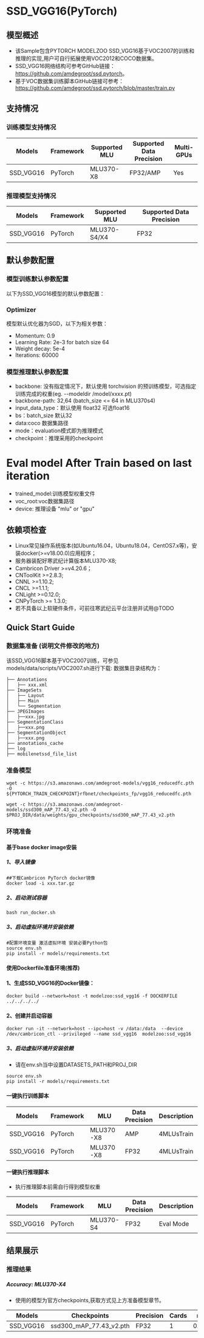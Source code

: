 # SSD_VGG16(PyTorch)
## **模型概述**
- 该Sample包含PYTORCH MODELZOO SSD_VGG16基于VOC2007的训练和推理的实现,用户可自行拓展使用VOC2012和COCO数据集。
- SSD_VGG16网络结构可参考GitHub链接：<https://github.com/amdegroot/ssd.pytorch>。
- 基于VOC数据集训练脚本GitHub链接可参考：<https://github.com/amdegroot/ssd.pytorch/blob/master/train.py>
## **支持情况**
### **训练模型支持情况**
Models  | Framework  | Supported MLU   | Supported Data Precision  | Multi-GPUs  |
----- | ----- | ----- | ----- | ----- | 
SSD_VGG16  | PyTorch  | MLU370-X8  | FP32/AMP  | Yes  
### **推理模型支持情况**
Models  | Framework  | Supported MLU   | Supported Data Precision  
----- | ----- | ----- | ----- | 
SSD_VGG16  | PyTorch  | MLU370-S4/X4  | FP32  |

## 默认参数配置
### **模型训练默认参数配置**
以下为SSD_VGG16模型的默认参数配置：
### Optimizer
模型默认优化器为SGD，以下为相关参数：
* Momentum: 0.9
* Learning Rate: 2e-3 for batch size 64
* Weight decay: 5e-4
* Iterations: 60000

### **模型推理默认参数配置**
* backbone: 没有指定情况下，默认使用 torchvision 的预训练模型，可选指定训练完成的权重(eg. --modeldir /model/xxxx.pt)
* backbone-path: 32,64 (batch_size <= 64 in MLU370s4)
* input_data_type：默认使用 float32 可选float16
* bs：batch_size 默认32
* data:coco 数据集路径
* mode：evaluation模式即为推理模式
* checkpoint：推理采用的checkpoint

# Eval model After Train based on last iteration
* trained_model:训练模型权重文件
* voc_root:voc数据集路径
* device: 推理设备 "mlu" or "gpu"

## **依赖项检查**
* Linux常见操作系统版本(如Ubuntu16.04，Ubuntu18.04，CentOS7.x等)，安装docker(>=v18.00.0)应用程序；
* 服务器装配好寒武纪计算版本MLU370-X8;
* Cambricon Driver >=v4.20.6；
* CNToolKit >=2.8.3;
* CNNL >=1.10.2;
* CNCL >=1.1.1;
* CNLight >=0.12.0;
* CNPyTorch >= 1.3.0;
* 若不具备以上软硬件条件，可前往寒武纪云平台注册并试用@TODO

## **Quick Start Guide**
### **数据集准备**  (说明文件修改的地方)
该SSD_VGG16脚本基于VOC2007训练，可参见models/data/scripts/VOC2007.sh进行下载:
数据集目录结构为：
```
├── Annotations
│   ├── xxx.xml
├── ImageSets
│   ├── Layout
│   ├── Main
│   └── Segmentation
├── JPEGImages
│   ├──xxx.jpg
├── SegmentationClass
│   ├──xxx.png
├── SegmentationObject
│   ├──xxx.png
├── annotations_cache
├── log
├── mobilenetssd_file_list
```
### **准备模型**
```
wget -c https://s3.amazonaws.com/amdegroot-models/vgg16_reducedfc.pth -O ${PYTORCH_TRAIN_CHECKPOINT}rfbnet/checkpoints_fp/vgg16_reducedfc.pth

wget -c https://s3.amazonaws.com/amdegroot-models/ssd300_mAP_77.43_v2.pth -O $PROJ_DIR/data/weights/gpu_checkpoints/ssd300_mAP_77.43_v2.pth
```

### **环境准备**
#### 基于base docker image安装
##### 1、导入镜像
```
##下载Cambricon PyTorch docker镜像
docker load -i xxx.tar.gz
```

##### 2、启动测试容器
```
bash run_docker.sh
```

##### 3、启动虚拟环境并安装依赖
```
#配置环境变量 激活虚拟环境 安装必要Python包
source env.sh
pip install -r models/requirements.txt
```

#### 使用Dockerfile准备环境(推荐)
#### 1、生成SSD_VGG16的Docker镜像：
```
docker build --network=host -t modelzoo:ssd_vgg16 -f DOCKERFILE ../../../../
```

####  2、创建并启动容器
```
docker run -it --network=host --ipc=host -v /data:/data  --device /dev/cambricon_ctl --privileged --name ssd_vgg16  modelzoo:ssd_vgg16
```

##### 3、启动虚拟环境并安装依赖
- 请在env.sh当中设置DATASETS_PATH和PROJ_DIR
```
source env.sh
pip install -r models/requirements.txt
```

#### **一键执行训练脚本**
Models  | Framework  | MLU   | Data Precision  | Description |Cards  | Run
----- | ----- | ----- | ----- | ----- | ----- |----- |
SSD_VGG16  | PyTorch  | MLU370-X8  | AMP | 4MLUsTrain | 4  | bash SSD_VGG16_AMP_60000S_4MLUs_Train.sh |
SSD_VGG16  | PyTorch  | MLU370-X8  | FP32    | 4MLUsTrain | 4  | bash SSD_VGG16_FP32_60000S_4MLUs_Train.sh |


#### **一键执行推理脚本**
- 执行推理脚本前需自行得到模型权重

Models  | Framework  | MLU   | Data Precision  | Description | Run
----- | ----- | ----- | ----- | ----- | ----- |
SSD_VGG16  | PyTorch  | MLU370-S4  | FP32  | Eval Mode | bash SSD_VGG16_Infer.sh |

## **结果展示**
### **推理结果**
##### **Accuracy: MLU370-X4**
- 使用的模型为官方checkpoints,获取方式见上方准备模型章节。

Models  | Checkpoints  | Precision | Cards | mAP| 
----- | ----- | ----- | ----- | ----- | 
SSD_VGG16 | ssd300_mAP_77.43_v2.pth | FP32 | 1 | 0.7749 |


